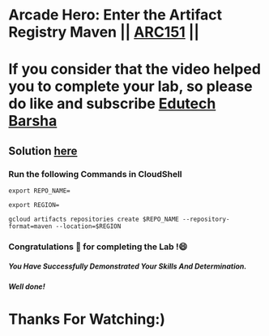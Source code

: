 # Arcade Hero: Enter the Artifact Registry Maven || [ARC151](https://www.cloudskillsboost.google/focuses/89730?catalog_rank=%7B%22rank%22%3A1%2C%22num_filters%22%3A0%2C%22has_search%22%3Atrue%7D&parent=catalog&search_id=30982664) ||

# If you consider that the video helped you to complete your lab, so please do like and subscribe [Edutech Barsha](https://www.youtube.com/@edutechbarsha)
## Solution [here](https://youtu.be/orht4k34bdE)

### Run the following Commands in CloudShell
```
export REPO_NAME=

export REGION=

gcloud artifacts repositories create $REPO_NAME --repository-format=maven --location=$REGION

```

### Congratulations 🎉 for completing the Lab !😄

##### *You Have Successfully Demonstrated Your Skills And Determination.*

#### *Well done!*

# Thanks For Watching:)

